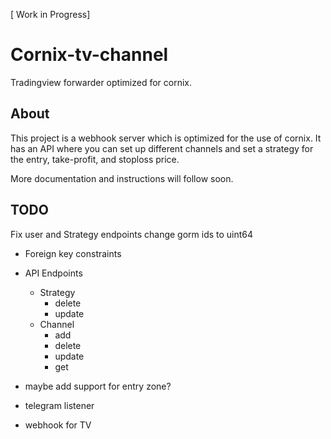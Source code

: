 [ Work in Progress]
# Cornix-tv-channel
Tradingview forwarder optimized for cornix.

## About
This project is a webhook server which is optimized for the use of cornix. It has an API where you can set up different channels and set a strategy for the entry, take-profit, and stoploss price.

More documentation and instructions will follow soon.

## TODO

Fix user and Strategy endpoints
change gorm ids to uint64

- Foreign key constraints

- API Endpoints
  - Strategy 
    - delete 
    - update
  - Channel 
    - add 
    - delete
    - update
    - get

- maybe add support for entry zone?

- telegram listener

- webhook for TV